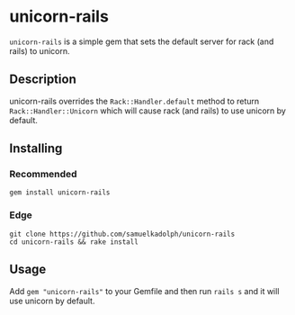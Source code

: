 # unicorn-rails

`unicorn-rails` is a simple gem that sets the default server for rack (and rails) to unicorn.

## Description

unicorn-rails overrides the `Rack::Handler.default` method to return `Rack::Handler::Unicorn` which will cause rack (and
rails) to use unicorn by default.

## Installing

### Recommended

```
gem install unicorn-rails
```

### Edge

```
git clone https://github.com/samuelkadolph/unicorn-rails
cd unicorn-rails && rake install
```

## Usage

Add `gem "unicorn-rails"` to your Gemfile and then run `rails s` and it will use unicorn by default.
